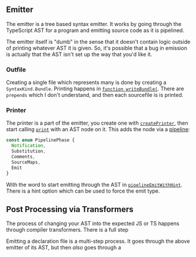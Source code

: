 ## Emitter

The emitter is a tree based syntax emitter. It works by going through the TypeScript AST for a program and
emitting source code as it is pipelined.

The emitter itself is "dumb" in the sense that it doesn't contain logic outside of printing whatever AST it is
given. So, it's possible that a bug in emission is actually that the AST isn't set up the way that you'd like it.

### Outfile

Creating a single file which represents many is done by creating a `SyntaxKind.Bundle`. Printing happens in
[`function writeBundle(`][0]. There are `prepends` which I don't understand, and then each sourcefile is is
printed.

### Printer

The printer is a part of the emitter, you create one with [`createPrinter`][1], then start calling [`print`][2]
with an AST node on it. This adds the node via a [pipeline][3]:

```ts
const enum PipelinePhase {
  Notification,
  Substitution,
  Comments,
  SourceMaps,
  Emit
}
```

With the word to start emitting through the AST in [`pipelineEmitWithHint`][4]. There is a hint option which can
be used to force the emit type.

## Post Processing via Transformers

The process of changing your AST into the expected JS or TS happens through compiler transformers. There is a full
step

Emitting a declaration file is a multi-step process. It goes through the above emitter of its AST, but then _also_
goes through a

<!-- prettier-ignore-start -->
[0]: <src/compiler/emitter.ts - function writeBundle>
[1]: <src/compiler/emitter.ts - function createPrinter>
[2]: <src/compiler/emitter.ts - function print(>
[3]: <src/compiler/emitter.ts - const enum PipelinePhase>
[4]: <src/compiler/emitter.ts - function pipelineEmitWithHint(>
<!-- prettier-ignore-end -->
